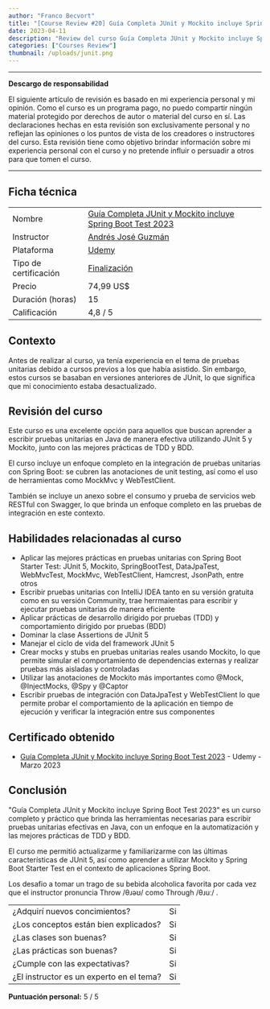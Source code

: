 ```yaml
---
author: "Franco Becvort"
title: "[Course Review #20] Guía Completa JUnit y Mockito incluye Spring Boot Test 2023"
date: 2023-04-11
description: "Review del curso Guía Completa JUnit y Mockito incluye Spring Boot Test 2023"
categories: ["Courses Review"]
thumbnail: /uploads/junit.png
---
```


---

**Descargo de responsabilidad**

El siguiente artículo de revisión es basado en mi experiencia personal y mi opinión. Como el curso es un programa pago, no puedo compartir ningún material protegido por derechos de autor o material del curso en sí. Las declaraciones hechas en esta revisión son exclusivamente personal y no reflejan las opiniones o los puntos de vista de los creadores o instructores del curso. Esta revisión tiene como objetivo brindar información sobre mi experiencia personal con el curso y no pretende influir o persuadir a otros para que tomen el curso.

---

## Ficha técnica

|                       |                                                                                                                                                                                                                    |
| --------------------- | ------------------------------------------------------------------------------------------------------------------------------------------------------------------------------------------------------------------ |
| Nombre                | [Guía Completa JUnit y Mockito incluye Spring Boot Test 2023](https://www.udemy.com/course/curso-completo-junit-mockito-spring-boot-test/)                                                                         |
| Instructor            | [Andrés José Guzmán](https://www.linkedin.com/in/andresguzf/)                                                                                                                                                      |
| Plataforma            | [Udemy](https://www.udemy.com/)                                                                                                                                                                                    |
| Tipo de certificación | [Finalización](https://support.udemy.com/hc/es/sections/360011037194-Certificados-de-finalizaci%C3%B3n#:~:text=Los%20certificados%20de%20finalizaci%C3%B3n%20sirven,certificados%20no%20tienen%20validez%20legal.) |
| Precio                | 74,99 US$                                                                                                                                                                                                          |
| Duración \(horas\)    | 15                                                                                                                                                                                                                 |
| Calificación          | 4,8 / 5                                                                                                                                                                                                            |

## Contexto

Antes de realizar al curso, ya tenía experiencia en el tema de pruebas unitarias debido a cursos previos a los que había asistido. Sin embargo, estos cursos se basaban en versiones anteriores de JUnit, lo que significa que mi conocimiento estaba desactualizado.

## Revisión del curso

Este curso es una excelente opción para aquellos que buscan aprender a escribir pruebas unitarias en Java de manera efectiva utilizando JUnit 5 y Mockito, junto con las mejores prácticas de TDD y BDD.

El curso incluye un enfoque completo en la integración de pruebas unitarias con Spring Boot: se cubren las anotaciones de unit testing, así como el uso de herramientas como MockMvc y WebTestClient.

También se incluye un anexo sobre el consumo y prueba de servicios web RESTful con Swagger, lo que brinda un enfoque completo en las pruebas de integración en este contexto.

## Habilidades relacionadas al curso

- Aplicar las mejores prácticas en pruebas unitarias con Spring Boot Starter Test: JUnit 5, Mockito, SpringBootTest, DataJpaTest, WebMvcTest, MockMvc, WebTestClient, Hamcrest, JsonPath, entre otros
- Escribir pruebas unitarias con IntelliJ IDEA tanto en su versión gratuita como en su versión Community, trae herrmaientas para escribir y ejecutar pruebas unitarias de manera eficiente
- Aplicar prácticas de desarrollo dirigido por pruebas (TDD) y comportamiento dirigido por pruebas (BDD)
- Dominar la clase Assertions de JUnit 5
- Manejar el ciclo de vida del framework JUnit 5
- Crear mocks y stubs en pruebas unitarias reales usando Mockito, lo que permite simular el comportamiento de dependencias externas y realizar pruebas más aisladas y controladas
- Utilizar las anotaciones de Mockito más importantes como @Mock, @InjectMocks, @Spy y @Captor
- Escribir pruebas de integración con DataJpaTest y WebTestClient lo que permite probar el comportamiento de la aplicación en tiempo de ejecución y verificar la integración entre sus componentes

## Certificado obtenido

- [Guía Completa JUnit y Mockito incluye Spring Boot Test 2023](https://udemy-certificate.s3.amazonaws.com/pdf/UC-9eac9747-882e-47b5-bc94-2c8007fd15b6.pdf) - Udemy - Marzo 2023

## Conclusión

"Guía Completa JUnit y Mockito incluye Spring Boot Test 2023" es un curso completo y práctico que brinda las herramientas necesarias para escribir pruebas unitarias efectivas en Java, con un enfoque en la automatización y las mejores prácticas de TDD y BDD.

El curso me permitió actualizarme y familiarizarme con las últimas características de JUnit 5, así como aprender a utilizar Mockito y Spring Boot Starter Test en el contexto de aplicaciones Spring Boot.

Los desafio a tomar un trago de su bebida alcoholica favorita por cada vez que el instructor pronuncia Throw /θɹəʊ/ como Through /θɹuː/ .

|                                          |     |
| ---------------------------------------- | --- |
| ¿Adquirí nuevos concimientos?            | Si  |
| ¿Los conceptos están bien explicados?    | Si  |
| ¿Las clases son buenas?                  | Si  |
| ¿Las prácticas son buenas?               | Si  |
| ¿Cumple con las expectativas?            | Si  |
| ¿El instructor es un experto en el tema? | Si  |

**Puntuación personal:** 5 / 5

